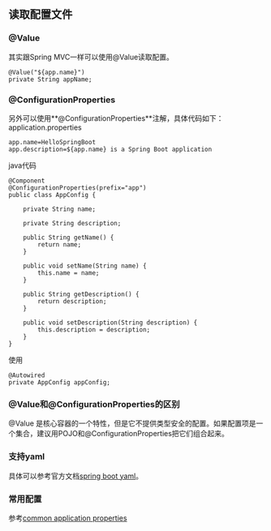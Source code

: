 ## 读取配置文件

### @Value
其实跟Spring MVC一样可以使用@Value读取配置。

```
@Value("${app.name}")
private String appName;
```

### @ConfigurationProperties
另外可以使用**@ConfigurationProperties**注解，具体代码如下：
application.properties
```
app.name=HelloSpringBoot
app.description=${app.name} is a Spring Boot application
```
java代码
```
@Component
@ConfigurationProperties(prefix="app")
public class AppConfig {

    private String name;

    private String description;

    public String getName() {
        return name;
    }

    public void setName(String name) {
        this.name = name;
    }

    public String getDescription() {
        return description;
    }

    public void setDescription(String description) {
        this.description = description;
    }
}
```
使用
```
@Autowired
private AppConfig appConfig;
```

### @Value和@ConfigurationProperties的区别
@Value 是核心容器的一个特性，但是它不提供类型安全的配置。如果配置项是一个集合，建议用POJO和@ConfigurationProperties把它们组合起来。

### 支持yaml
具体可以参考官方文档[spring boot yaml](http://docs.spring.io/spring-boot/docs/current/reference/html/boot-features-external-config.html#boot-features-external-config-yaml)。

### 常用配置
参考[common application properties](http://docs.spring.io/spring-boot/docs/current-SNAPSHOT/reference/htmlsingle/#common-application-properties)

